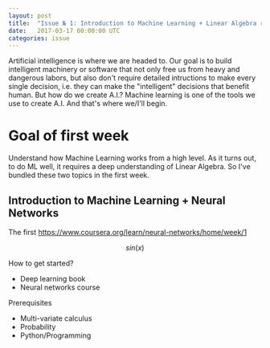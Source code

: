 ```yaml
---
layout: post
title:  "Issue № 1: Introduction to Machine Learning + Linear Algebra review"
date:   2017-03-17 00:00:00 UTC
categories: issue
---
```


Artificial intelligence is where we are headed to. Our goal is to build intelligent machinery or software that not only free us from heavy and dangerous labors, but also don't require detailed intructions to make every single decision, i.e. they can make the "intelligent" decisions that benefit human. But how do we create A.I.? Machine learning is one of the tools we use to create A.I. And that's where we/I'll begin.

# Goal of first week

Understand how Machine Learning works from a high level. As it turns out, to do ML well, it requires a deep understanding of Linear Algebra. So I've bundled these two topics in the first week.

## Introduction to Machine Learning + Neural Networks

The first
https://www.coursera.org/learn/neural-networks/home/week/1

$$ sin(x) $$

How to get started?
- Deep learning book
- Neural networks course

Prerequisites
- Multi-variate calculus
- Probability
- Python/Programming


